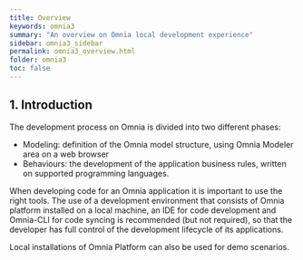 ```yaml
---
title: Overview
keywords: omnia3
summary: "An overview on Omnia local development experience"
sidebar: omnia3_sidebar
permalink: omnia3_overview.html
folder: omnia3
toc: false
---
```


## 1. Introduction

The development process on Omnia is divided into two different phases:

- Modeling: definition of the Omnia model structure, using Omnia Modeler area on a web browser
- Behaviours: the development of the application business rules, written on supported programming languages.

When developing code for an Omnia application it is important to use the right tools. The use of a development environment that consists of Omnia platform installed on a local machine, an IDE for code development and Omnia-CLI for code syncing is recommended (but not required), so that the developer has full control of the development lifecycle of its applications.

Local installations of Omnia Platform can also be used for demo scenarios.